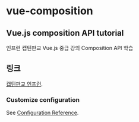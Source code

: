 # vue-composition

## Vue.js composition API tutorial

인프런 캡틴판교 Vue.js 중급 강의 Composition API 학습

## 링크

[캡틴판교 인프런](https://www.inflearn.com/course/vue-3-%EC%A4%91%EA%B8%89-composition-api/dashboard).

### Customize configuration

See [Configuration Reference](https://cli.vuejs.org/config/).
